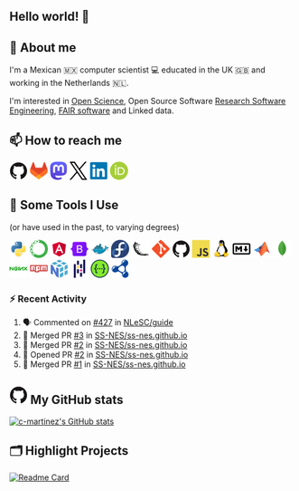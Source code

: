 <!--
**c-martinez/c-martinez** is a ✨ _special_ ✨ repository because its `README.md` (this file) appears on your GitHub profile.
-->

## Hello world! 👋

## 💬 About me
I'm a Mexican 🇲🇽 computer scientist 💻 educated in the UK 🇬🇧 and working in the Netherlands 🇳🇱.

I'm interested in [Open Science](https://www.unesco.org/en/open-science), Open Source Software
[Research Software Engineering](https://nl-rse.org/), [FAIR software](https://fair-software.eu/) and Linked data.

## 📫 How to reach me
[![GitHub](icons/github-original.png)](https://github.com/c-martinez)
[![GitLab](icons/gitlab-original.png)](https://gitlab.com/c-martinez)
[![Mastodon](icons/mastodon-logo-purple.png)](https://fosstodon.org/@neocarlitos)
[![X](icons/twitter-original.png)](https://x.com/neocarlitos)
[![LinkedIn](icons/linkedin-original.png)](https://www.linkedin.com/in/carlosmartinezortiz/)
[![ORCID](icons/ORCID_iD.png)](https://orcid.org/0000-0001-5565-7577)

## 🚀 Some Tools I Use
(or have used in the past, to varying degrees)
<!--  (most) Icons from https://github.com/devicons/devicon/ -->
![Python](icons/python-original.png)
![Anaconda](icons/anaconda-original.png)
![Angular](icons/angular-original.png)
![Bootstrap](icons/bootstrap-original.png)
![Docker](icons/docker-original.png)
![Fedora](icons/fedora-original.png)
![Flask](icons/flask-original.png)
![Git](icons/git-original.png)
![Github](icons/github-original.png)
![Javascript](icons/javascript-original.png)
![Linux](icons/linux-original.png)
![Markdown](icons/markdown-original.png)
![Matlab](icons/matlab-original.png)
![Mongodb](icons/mongodb-original.png)
![Nginx](icons/nginx-original.png)
![npm](icons/npm-original-wordmark.png)
![Numpy](icons/numpy-original.png)
![Pandas](icons/pandas-original.png)
![Swagger](icons/swagger-original.png)
![SPARQL](icons/sparql.png)


### ⚡ Recent Activity

<!--START_SECTION:activity-->
1. 🗣 Commented on [#427](https://github.com/NLeSC/guide/issues/427#issuecomment-3032567371) in [NLeSC/guide](https://github.com/NLeSC/guide)
2. 🎉 Merged PR [#3](https://github.com/SS-NES/ss-nes.github.io/pull/3) in [SS-NES/ss-nes.github.io](https://github.com/SS-NES/ss-nes.github.io)
3. 🎉 Merged PR [#2](https://github.com/SS-NES/ss-nes.github.io/pull/2) in [SS-NES/ss-nes.github.io](https://github.com/SS-NES/ss-nes.github.io)
4. 💪 Opened PR [#2](https://github.com/SS-NES/ss-nes.github.io/pull/2) in [SS-NES/ss-nes.github.io](https://github.com/SS-NES/ss-nes.github.io)
5. 🎉 Merged PR [#1](https://github.com/SS-NES/ss-nes.github.io/pull/1) in [SS-NES/ss-nes.github.io](https://github.com/SS-NES/ss-nes.github.io)
<!--END_SECTION:activity-->

## ![GitHub](icons/github-original.png) My GitHub stats
[![c-martinez's GitHub stats](https://github-readme-stats.vercel.app/api?username=c-martinez&hide_title=true&show_icons=true&theme=catppuccin_latte)](https://github.com/c-martinez/github-readme-stats)

## 🗂️ Highlight Projects
[![Readme Card](https://github-readme-stats.vercel.app/api/pin/?username=clariah&repo=grlc&theme=catppuccin_latte)](https://github.com/clariah/grlc)
